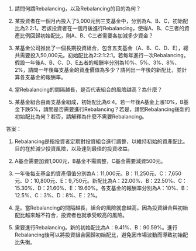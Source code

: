 

1. 請問何謂Rebalancing，以及Rebalancing的目的為何？

2. 某投資者在一個月內投入了5,000元到三支基金中，分別為A、B、C，初始配比為2:2:1。若該投資者在一個月後進行Rebalancing，使得A、B、C三者的資產比例回歸初始配比，則A、B、C三者需要各加減多少資金？

3. 某基金公司推出了一個長期投資組合，包含五支基金（A、B、C、D、E），總共需要投入50,000元。初始配比為2:2:1:2:1。若每年進行一次Rebalancing，假設一年後A、B、C、D、E五者的報酬率分別為10%、5%、3%、8%、2%，請問一年後每支基金的資產價值為多少？請列出一年後的新配比，並計算各支基金的報酬率。

4. 當Rebalancing的間隔越長，是否代表組合的風險越高？為什麼？

5. 某基金組合由兩支基金組成，初始配比為6:4。若一年後A基金上漲10%，B基金下跌5%，請問是否需要進行Rebalancing？若是，請問Rebalancing後新的初始配比為何？若否，請解釋為什麼不需要Rebalancing。

答案：

1. Rebalancing是指投資者定期對投資組合進行調整，以維持初始的資產配比。目的在於減少投資風險，以及達到最佳的投資收益。

2. A基金需要加資1,000元，B基金不需調整，C基金需要減資500元。

3. 一年後每支基金的資產價值分別為A：11,000元、B：11,250元、C：7,650元、D：10,800元、E：9,750元。新配比為A：22.00%、B：22.50%、C：15.30%、D：21.60%、E：19.60%。各支基金的報酬率分別為A：10%、B：12.5%、C：3%、D：8%、E：2%。

4. 是。當Rebalancing的間隔越長，組合的風險就會越高，因為投資組合與初始配比越來越不符合，投資者也就承受較高的風險。

5. 需要進行Rebalancing。新的初始配比為A：9.41%、B：90.59%。進行Rebalancing後可以將投資組合回歸初始配比，避免因市場波動而導致初始配比失衡。